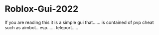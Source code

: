 # Roblox-Gui-2022

If you are reading this it is a simple gui that...... is contained of pvp cheat such as aimbot.. esp...... teleport.....
